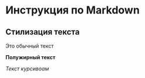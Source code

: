 # Инструкция по Markdown

## Стилизация текста
Это обычный текст 

**Полужирный текст**

*Текст курсивоам*